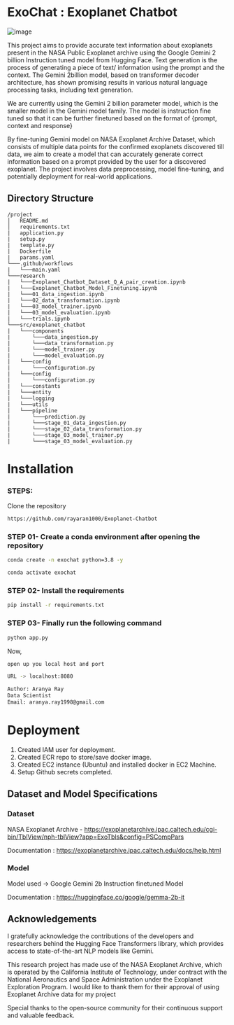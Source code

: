 # ExoChat : Exoplanet Chatbot 

![image](https://github.com/rayaran1000/Exoplanet-Chatbot/assets/122597408/8991aa3a-b2f1-4c6f-9076-4632177fe6cb)


This project aims to provide accurate text information about exoplanets present in the NASA Public Exoplanet archive using the Google Gemini 2 billion Instruction tuned model from Hugging Face. Text generation is the process of generating a piece of text/ information using the prompt and the context. The Gemini 2billion model, based on transformer decoder architecture, has shown promising results in various natural language processing tasks, including text generation.

We are currently using the Gemini 2 billion parameter model, which is the smaller model in the Gemini model family. The model is instruction fine tuned so that it can be further finetuned based on the format of {prompt, context and response} 

By fine-tuning Gemini model on NASA Exoplanet Archive Dataset, which consists of multiple data points for the confirmed exoplanets discovered till data, we aim to create a model that can accurately generate correct information based on a prompt provided by the user for a discovered exoplanet. The project involves data preprocessing, model fine-tuning, and potentially deployment for real-world applications.


## Directory Structure

```plaintext
/project
│   README.md
│   requirements.txt
|   application.py
|   setup.py
|   template.py
|   Dockerfile
|   params.yaml
└───.github/workflows
|   └───main.yaml
└───research
|   └───Exoplanet_Chatbot_Dataset_Q_A_pair_creation.ipynb
|   └───Exoplanet_Chatbot_Model_Finetuning.ipynb
|   └───01_data_ingestion.ipynb
|   └───02_data_transformation.ipynb
|   └───03_model_trainer.ipynb 
|   └───03_model_evaluation.ipynb 
|   └───trials.ipynb 
└───src/exoplanet_chatbot
|   └───components
|       └───data_ingestion.py
|       └───data_transformation.py
|       └───model_trainer.py
|       └───model_evaluation.py
|   └───config
|       └───configuration.py
|   └───config
|       └───configuration.py
|   └───constants
|   └───entity
|   └───logging
|   └───utils
|   └───pipeline
|       └───prediction.py
|       └───stage_01_data_ingestion.py
|       └───stage_02_data_transformation.py
|       └───stage_03_model_trainer.py
|       └───stage_03_model_evaluation.py

```

# Installation
### STEPS:

Clone the repository

```bash
https://github.com/rayaran1000/Exoplanet-Chatbot
```
### STEP 01- Create a conda environment after opening the repository

```bash
conda create -n exochat python=3.8 -y
```

```bash
conda activate exochat
```


### STEP 02- Install the requirements
```bash
pip install -r requirements.txt
```

### STEP 03- Finally run the following command
```bash
python app.py
```

Now,
```bash
open up you local host and port 

URL -> localhost:8080
```


```bash
Author: Aranya Ray
Data Scientist
Email: aranya.ray1998@gmail.com

```




    
# Deployment

1. Created IAM user for deployment.
2. Created ECR repo to store/save docker image.
3. Created EC2 instance (Ubuntu) and installed docker in EC2 Machine.
3. Setup Github secrets completed.

## Dataset and Model Specifications

### Dataset 
NASA Exoplanet Archive - https://exoplanetarchive.ipac.caltech.edu/cgi-bin/TblView/nph-tblView?app=ExoTbls&config=PSCompPars

Documentation : https://exoplanetarchive.ipac.caltech.edu/docs/help.html

### Model
Model used -> Google Gemini 2b Instruction finetuned Model

Documentation : https://huggingface.co/google/gemma-2b-it
## Acknowledgements

I gratefully acknowledge the contributions of the developers and researchers behind the Hugging Face Transformers library, which provides access to state-of-the-art NLP models like Gemini. 

This research project has made use of the NASA Exoplanet Archive, which is operated by the California Institute of Technology, under contract with the National Aeronautics and Space Administration under the Exoplanet Exploration Program.
I would like to thank them for their approval of using Exoplanet Archive data for my project

Special thanks to the open-source community for their continuous support and valuable feedback.

